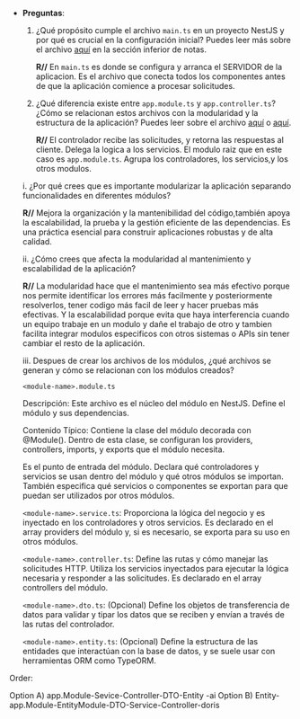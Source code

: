 - **Preguntas**:
   1. ¿Qué propósito cumple el archivo `main.ts` en un proyecto NestJS y por qué es crucial en la configuración inicial? Puedes leer más sobre el archivo [aquí](../first-step-project/src/main.ts) en la sección inferior de
   notas.

        **R//** En `main.ts` es donde se configura y arranca el SERVIDOR de la aplicacion. Es el archivo que conecta todos los componentes antes de que la aplicación comience a procesar solicitudes.


   2. ¿Qué diferencia existe entre `app.module.ts` y `app.controller.ts`? ¿Cómo se relacionan estos archivos con la modularidad y la estructura de la aplicación? Puedes leer sobre el archivo [aquí](../notes/files-explanation.md) o [aquí](../notes/components.md).

        **R//** El controlador recibe las solicitudes, y retorna las respuestas al cliente. Delega la logica a los servicios. El modulo raiz que en este caso es `app.module.ts`. Agrupa los controladores, los servicios,y los otros modulos.

     i. ¿Por qué crees que es importante modularizar la aplicación separando funcionalidades en diferentes módulos?

     **R//** Mejora la organización y la mantenibilidad del código,también apoya la escalabilidad, la prueba y la gestión eficiente de las dependencias. Es una práctica esencial para construir aplicaciones robustas y de alta calidad.

     ii. ¿Cómo crees que afecta la modularidad al mantenimiento y escalabilidad de la aplicación?

     **R//** La modularidad hace que el mantenimiento sea más efectivo porque nos permite identificar los errores más facilmente y posteriormente resolverlos, tener codigo más facil de leer y hacer pruebas más efectivas. Y la escalabilidad porque evita que haya interferencia cuando un equipo trabaje en un modulo y dañe el trabajo de otro y tambien facilita integrar modulos especificos con otros sistemas o APIs sin tener cambiar el resto de la aplicación.

     iii. Despues de crear los archivos de los módulos, ¿qué archivos se generan y cómo se relacionan con los módulos creados?

     `<module-name>.module.ts`

     Descripción: Este archivo es el núcleo del módulo en NestJS. Define el módulo y sus dependencias.

     Contenido Típico: Contiene la clase del módulo decorada con @Module(). Dentro de esta clase, se configuran los providers, controllers, imports, y exports que el módulo necesita. 
     
     Es el punto de entrada del módulo. Declara qué controladores y servicios se usan dentro del módulo y qué otros módulos se importan. También especifica qué servicios o componentes se exportan para que puedan ser utilizados por otros módulos.


     `<module-name>.service.ts`: Proporciona la lógica del negocio y es inyectado en los controladores y otros servicios. Es declarado en el array providers del módulo y, si es necesario, se exporta para su uso en otros módulos.

     `<module-name>.controller.ts`: Define las rutas y cómo manejar las solicitudes HTTP. Utiliza los servicios inyectados para ejecutar la lógica necesaria y responder a las solicitudes. Es declarado en el array controllers del módulo.

     `<module-name>.dto.ts`: (Opcional) Define los objetos de transferencia de datos para validar y tipar los datos que se reciben y envían a través de las rutas del controlador.

     `<module-name>.entity.ts`: (Opcional) Define la estructura de las entidades que interactúan con la base de datos, y se suele usar con herramientas ORM como TypeORM. 


Order:

Option A) app.Module-Sevice-Controller-DTO-Entity -ai
Option B) Entity-app.Module-EntityModule-DTO-Service-Controller-doris             